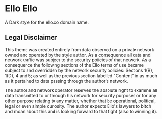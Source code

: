 Ello Ello
=========

A Dark style for the ello.co domain name.


Legal Disclaimer
----------------

This theme was created entirely from data observed on a private network owned and operated by the style author.  As a consequence all data and network traffic was subject to the security policies of that network.  As a consequence the following sections of the Ello terms of use became subject to and overridden by the network security policies: Sections 1(B), 1(D), 4 and 5; as well as the previous section labelled "Content" in as much as it pertained to data passing through the author's network.

The author and network operator reserves the absolute right to examine all data transmitted to or through his network for security purposes or for any other purpose relating to any matter, whether that be operational, political, legal or even simple curiosity.  The author expects Ello's lawyers to bitch and moan about this and is looking forward to that fight (also to winning it).

